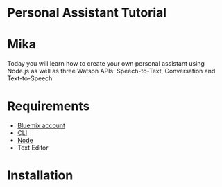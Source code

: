 Personal Assistant Tutorial
===========================
# Mika
Today you will learn how to create your own personal assistant using Node.js as well as three Watson APIs: Speech-to-Text, Conversation and Text-to-Speech

# Requirements
+ [Bluemix account](https://console.ng.bluemix.net/registration/)
+ [CLI](https://github.com/cloudfoundry/cli#downloads)
+ [Node](https://nodejs.org/en/)
+ Text Editor

# Installation

